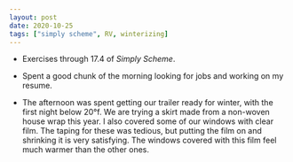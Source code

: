 ```yaml
---
layout: post
date: 2020-10-25
tags: ["simply scheme", RV, winterizing]
---
```


- Exercises through 17.4 of *Simply Scheme*.

- Spent a good chunk of the morning looking for jobs and working on my resume.

- The afternoon was spent getting our trailer ready for winter, with the
  first night below 20&#176;f. We are trying a skirt made from a
  non-woven house wrap this year. I also covered some of our windows
  with clear film. The taping for these was tedious, but putting the
  film on and shrinking it is very satisfying. The windows covered with
  this film feel much warmer than the other ones. 
